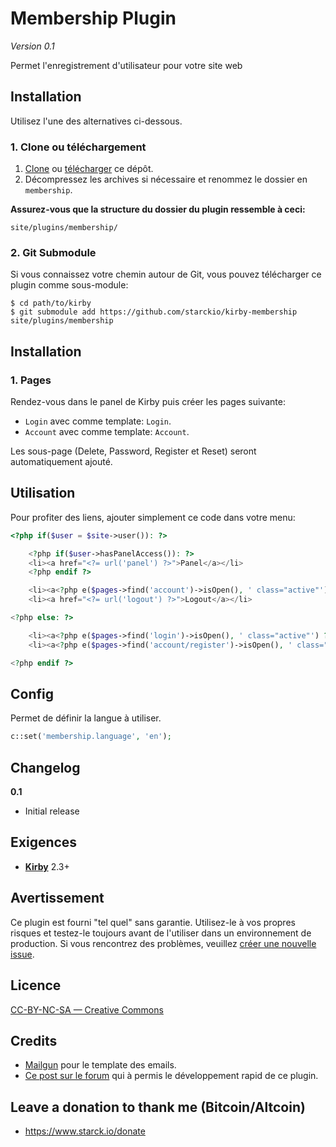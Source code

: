 # Membership Plugin

*Version 0.1*

Permet l'enregistrement d'utilisateur pour votre site web

## Installation

Utilisez l'une des alternatives ci-dessous.

### 1. Clone ou téléchargement

1. [Clone](https://github.com/starckio/kirby-membership.git) ou [télécharger](https://github.com/starckio/kirby-membership/archive/master.zip) ce dépôt.
2. Décompressez les archives si nécessaire et renommez le dossier en `membership`.

**Assurez-vous que la structure du dossier du plugin ressemble à ceci:**

```
site/plugins/membership/
```

### 2. Git Submodule

Si vous connaissez votre chemin autour de Git, vous pouvez télécharger ce plugin comme sous-module:

```
$ cd path/to/kirby
$ git submodule add https://github.com/starckio/kirby-membership site/plugins/membership
```

## Installation

### 1. Pages

Rendez-vous dans le panel de Kirby puis créer les pages suivante:
- `Login` avec comme template: `Login`.
- `Account` avec comme template: `Account`.

Les sous-page (Delete, Password, Register et Reset) seront automatiquement ajouté. 

## Utilisation

Pour profiter des liens, ajouter simplement ce code dans votre menu:

```php
<?php if($user = $site->user()): ?>

    <?php if($user->hasPanelAccess()): ?>
    <li><a href="<?= url('panel') ?>">Panel</a></li>
    <?php endif ?>

    <li><a<?php e($pages->find('account')->isOpen(), ' class="active"') ?>  href="<?= url('account') ?>">Account</a></li>
    <li><a href="<?= url('logout') ?>">Logout</a></li>

<?php else: ?>

    <li><a<?php e($pages->find('login')->isOpen(), ' class="active"') ?>  href="<?= url('login') ?>">Login</a></li>
    <li><a<?php e($pages->find('account/register')->isOpen(), ' class="active"') ?>  href="<?= url('account/register') ?>">Register</a></li>

<?php endif ?>
```

## Config

Permet de définir la langue à utiliser.
```php
c::set('membership.language', 'en');
```

## Changelog

**0.1**

- Initial release

## Exigences

- [**Kirby**](https://getkirby.com/) 2.3+

## Avertissement

Ce plugin est fourni "tel quel" sans garantie. Utilisez-le à vos propres risques et testez-le toujours avant de l'utiliser dans un environnement de production. Si vous rencontrez des problèmes, veuillez [créer une nouvelle issue](https://github.com/starckio/kirby-membership/issues/new).

## Licence

[CC-BY-NC-SA — Creative Commons](https://fr.wikipedia.org/wiki/Licence_Creative_Commons)

## Credits

- [Mailgun](https://github.com/mailgun/transactional-email-templates) pour le template des emails.
- [Ce post sur le forum](https://forum.getkirby.com/t/lost-password-plugin/7574/5?u=starckio) qui à permis le développement rapid de ce plugin.

## Leave a donation to thank me (Bitcoin/Altcoin)
- <https://www.starck.io/donate>
